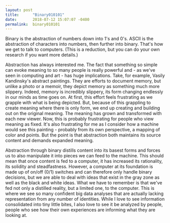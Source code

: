 ```yaml
---
layout: post
title:      "Binary010101"
date:       2018-07-12 15:07:07 -0400
permalink:  binary010101
---
```



Binary is the abstraction of numbers down into 1's and 0's. ASCII is the abstraction of characters into numbers, then further into binary. That's how we get to talk to computers. (This is a reduction, but you can do your own research if you want more details.)

Abstraction has always interested me. The fact that something so simple can evoke meaning to so many people is really powerful and - as we've seen in computing and art - has huge implications. Take, for example, Vasily Kandinsky's abstract paintings. They are efforts to document memory, but unlike a photo or a memoir, they depict memory as something much more slippery. Indeed, memory is incredibly slippery, its form changing endlessly in our minds as time goes on. At first, this effort feels frustrating as we grapple with what is being depicted. But, because of this grappling to create meaning where there is only form, we end up creating and building out on the original meaning. The meaning has grown and transformed with each new viewer. Now, this is probably frustrating for people who view meaning as fixed. It's also frustrating for me as I consider how a machine would see this painting - probably from its own perspective, a mapping of color and points. But the point is that abstraction both maintains its source content and demands expanded meaning. 

Abstraction through binary distills content into its basest forms and forces us to also manipulate it into pieces we can feed to the machine. This should mean that once content is fed to a computer, it has increased its rationality, its solidity and steadfastness. However, a computer at its foundation is made up of on/off (0/1) switches and can therefore only handle binary decisions, but we are able to deal with ideas that exist in the gray zone as well as the black and white ideas. What we have to remember is that we've fed not only a distilled reality, but a limited one, to the computer. This is where we see so many confident big data analyses that are actually lacking representation from any number of identities. While I love to see information consolidated into tiny little bites, I also love to see it be analyzed by people, people who see how their own experiences are informing what they are looking at. 

